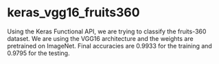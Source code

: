 # keras_vgg16_fruits360
Using the Keras Functional API, we are trying to classify the fruits-360 dataset. We are using the VGG16 architecture and the weights are pretrained on ImageNet. Final accuracies are 0.9933 for the training and 0.9795 for the testing.
